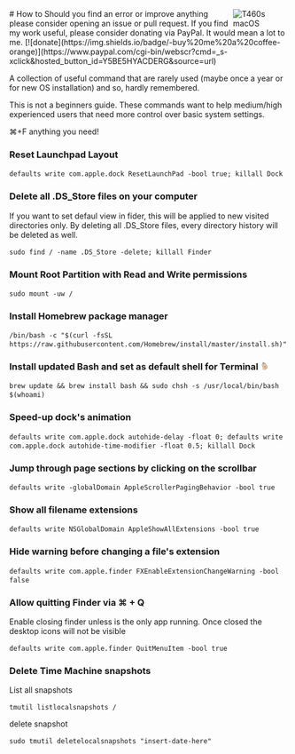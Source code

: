<img align="right" src="https://upload.wikimedia.org/wikipedia/commons/thumb/2/22/MacOS_logo_%282017%29.svg/1024px-MacOS_logo_%282017%29.svg.png" alt="T460s macOS" width="100">
# How to
Should you find an error or improve anything please consider opening an issue or pull request.  
If you find my work useful, please consider donating via PayPal.
It would mean a lot to me.  
[![donate](https://img.shields.io/badge/-buy%20me%20a%20coffee-orange)](https://www.paypal.com/cgi-bin/webscr?cmd=_s-xclick&hosted_button_id=Y5BE5HYACDERG&source=url)

A collection of useful command that are rarely used (maybe once a year or for new OS installation) and so, hardly remembered.

This is not a beginners guide. These commands want to help medium/high experienced users that need more control over basic system settings.

⌘+F anything you need!


### Reset Launchpad Layout
```
defaults write com.apple.dock ResetLaunchPad -bool true; killall Dock
```
### Delete all .DS_Store files on your computer
If you want to set defaul view in fider, this will be applied to new visited directories only. By deleting all .DS_Store files, every directory history will be deleted as well.
```
sudo find / -name .DS_Store -delete; killall Finder
```
### Mount Root Partition with Read and Write permissions
```
sudo mount -uw /
```
### Install Homebrew package manager
```
/bin/bash -c "$(curl -fsSL https://raw.githubusercontent.com/Homebrew/install/master/install.sh)"
```
### Install updated Bash and set as default shell for Terminal ![Homebrew](/assets/brew.png)
```
brew update && brew install bash && sudo chsh -s /usr/local/bin/bash $(whoami)
```
### Speed-up dock's animation
```
defaults write com.apple.dock autohide-delay -float 0; defaults write com.apple.dock autohide-time-modifier -float 0.5; killall Dock
```
### Jump through page sections by clicking on the scrollbar
```
defaults write -globalDomain AppleScrollerPagingBehavior -bool true
```
### Show all filename extensions
```
defaults write NSGlobalDomain AppleShowAllExtensions -bool true
```
### Hide warning before changing a file's extension
```
defaults write com.apple.finder FXEnableExtensionChangeWarning -bool false
```
### Allow quitting Finder via ⌘ + Q
Enable closing finder unless is the only app running. Once closed the desktop icons will not be visible
```
defaults write com.apple.finder QuitMenuItem -bool true
```
### Delete Time Machine snapshots
List all snapshots
```
tmutil listlocalsnapshots /
```
delete snapshot 
```
sudo tmutil deletelocalsnapshots "insert-date-here"
```
